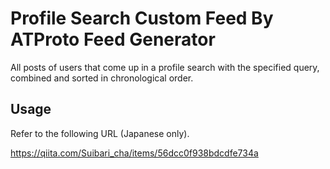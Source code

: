 # Profile Search Custom Feed By ATProto Feed Generator

All posts of users that come up in a profile search with the specified query, combined and sorted in chronological order.

## Usage

Refer to the following URL (Japanese only).

https://qiita.com/Suibari_cha/items/56dcc0f938bdcdfe734a